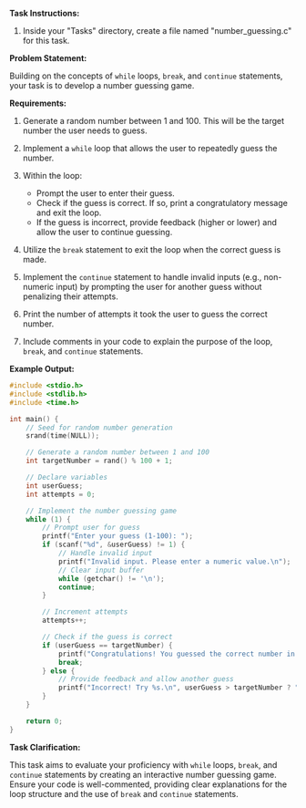 **Task Instructions:**

1. Inside your "Tasks" directory, create a file named "number_guessing.c" for this task.

**Problem Statement:**

Building on the concepts of `while` loops, `break`, and `continue` statements, your task is to develop a number guessing game.

**Requirements:**

1. Generate a random number between 1 and 100. This will be the target number the user needs to guess.

2. Implement a `while` loop that allows the user to repeatedly guess the number.

3. Within the loop:
   - Prompt the user to enter their guess.
   - Check if the guess is correct. If so, print a congratulatory message and exit the loop.
   - If the guess is incorrect, provide feedback (higher or lower) and allow the user to continue guessing.

4. Utilize the `break` statement to exit the loop when the correct guess is made.

5. Implement the `continue` statement to handle invalid inputs (e.g., non-numeric input) by prompting the user for another guess without penalizing their attempts.

6. Print the number of attempts it took the user to guess the correct number.

7. Include comments in your code to explain the purpose of the loop, `break`, and `continue` statements.

**Example Output:**

```c
#include <stdio.h>
#include <stdlib.h>
#include <time.h>

int main() {
    // Seed for random number generation
    srand(time(NULL));

    // Generate a random number between 1 and 100
    int targetNumber = rand() % 100 + 1;

    // Declare variables
    int userGuess;
    int attempts = 0;

    // Implement the number guessing game
    while (1) {
        // Prompt user for guess
        printf("Enter your guess (1-100): ");
        if (scanf("%d", &userGuess) != 1) {
            // Handle invalid input
            printf("Invalid input. Please enter a numeric value.\n");
            // Clear input buffer
            while (getchar() != '\n');
            continue;
        }

        // Increment attempts
        attempts++;

        // Check if the guess is correct
        if (userGuess == targetNumber) {
            printf("Congratulations! You guessed the correct number in %d attempts.\n", attempts);
            break;
        } else {
            // Provide feedback and allow another guess
            printf("Incorrect! Try %s.\n", userGuess > targetNumber ? "lower" : "higher");
        }
    }

    return 0;
}
```

**Task Clarification:**

This task aims to evaluate your proficiency with `while` loops, `break`, and `continue` statements by creating an interactive number guessing game. Ensure your code is well-commented, providing clear explanations for the loop structure and the use of `break` and `continue` statements.